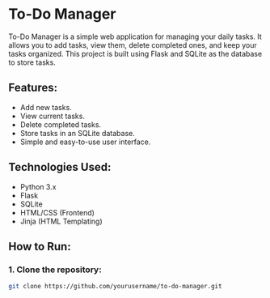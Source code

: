 # To-Do Manager

To-Do Manager is a simple web application for managing your daily tasks. It allows you to add tasks, view them, delete completed ones, and keep your tasks organized. This project is built using Flask and SQLite as the database to store tasks.

## Features:
- Add new tasks.
- View current tasks.
- Delete completed tasks.
- Store tasks in an SQLite database.
- Simple and easy-to-use user interface.

## Technologies Used:
- Python 3.x
- Flask
- SQLite
- HTML/CSS (Frontend)
- Jinja (HTML Templating)

## How to Run:
### 1. Clone the repository:
```bash
git clone https://github.com/yourusername/to-do-manager.git
